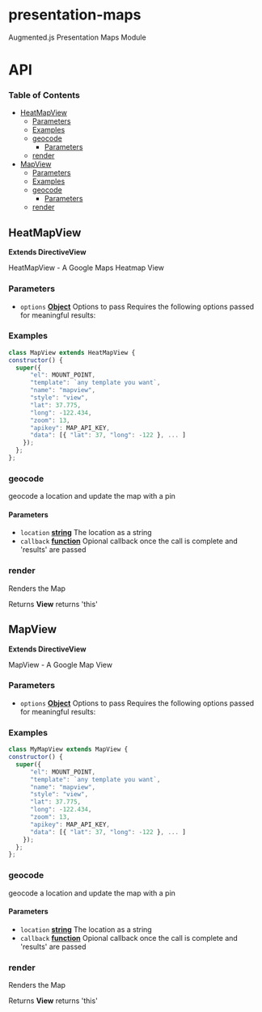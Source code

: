 # presentation-maps

Augmented.js Presentation Maps Module

# API

<!-- Generated by documentation.js. Update this documentation by updating the source code. -->

### Table of Contents

-   [HeatMapView](#heatmapview)
    -   [Parameters](#parameters)
    -   [Examples](#examples)
    -   [geocode](#geocode)
        -   [Parameters](#parameters-1)
    -   [render](#render)
-   [MapView](#mapview)
    -   [Parameters](#parameters-2)
    -   [Examples](#examples-1)
    -   [geocode](#geocode-1)
        -   [Parameters](#parameters-3)
    -   [render](#render-1)

## HeatMapView

**Extends DirectiveView**

HeatMapView - A Google Maps Heatmap View

### Parameters

-   `options` **[Object](https://developer.mozilla.org/docs/Web/JavaScript/Reference/Global_Objects/Object)** Options to pass
    Requires the following options passed for meaningful results:

### Examples

```javascript
class MapView extends HeatMapView {
constructor() {
  super({
      "el": MOUNT_POINT,
      "template": `any template you want`,
      "name": "mapview",
      "style": "view",
      "lat": 37.775,
      "long": -122.434,
      "zoom": 13,
      "apikey": MAP_API_KEY,
      "data": [{ "lat": 37, "long": -122 }, ... ]
    });
  };
};
```

### geocode

geocode a location and update the map with a pin

#### Parameters

-   `location` **[string](https://developer.mozilla.org/docs/Web/JavaScript/Reference/Global_Objects/String)** The location as a string
-   `callback` **[function](https://developer.mozilla.org/docs/Web/JavaScript/Reference/Statements/function)** Opional callback once the call is complete and 'results' are passed

### render

Renders the Map

Returns **View** returns 'this'

## MapView

**Extends DirectiveView**

MapView - A Google Map View

### Parameters

-   `options` **[Object](https://developer.mozilla.org/docs/Web/JavaScript/Reference/Global_Objects/Object)** Options to pass
    Requires the following options passed for meaningful results:

### Examples

```javascript
class MyMapView extends MapView {
constructor() {
  super({
      "el": MOUNT_POINT,
      "template": `any template you want`,
      "name": "mapview",
      "style": "view",
      "lat": 37.775,
      "long": -122.434,
      "zoom": 13,
      "apikey": MAP_API_KEY,
      "data": [{ "lat": 37, "long": -122 }, ... ]
    });
  };
};
```

### geocode

geocode a location and update the map with a pin

#### Parameters

-   `location` **[string](https://developer.mozilla.org/docs/Web/JavaScript/Reference/Global_Objects/String)** The location as a string
-   `callback` **[function](https://developer.mozilla.org/docs/Web/JavaScript/Reference/Statements/function)** Opional callback once the call is complete and 'results' are passed

### render

Renders the Map

Returns **View** returns 'this'
